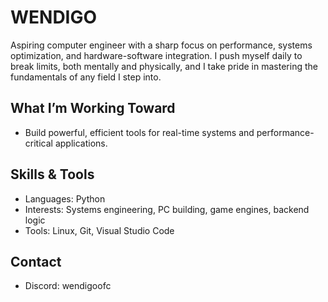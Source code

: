 # WENDIGO
Aspiring computer engineer with a sharp focus on performance, systems optimization, and hardware-software integration. I push myself daily to break limits, both mentally and physically, and I take pride in mastering the fundamentals of any field I step into.

## What I’m Working Toward
- Build powerful, efficient tools for real-time systems and performance-critical applications.

## Skills & Tools
- Languages: Python
- Interests: Systems engineering, PC building, game engines, backend logic
- Tools: Linux, Git, Visual Studio Code

## Contact
- Discord: wendigoofc
